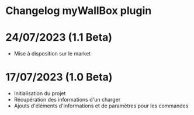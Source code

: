 # Changelog myWallBox plugin

# 24/07/2023 (1.1 Beta)
- Mise à disposition sur le market

# 17/07/2023 (1.0 Beta)
- Initialisation du projet
- Récupération des informations d'un charger
- Ajouts d'éléments d'informations et de paramètres pour les commandes

